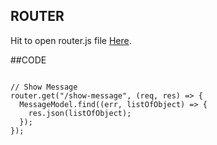 

## ROUTER

Hit to open router.js file  [Here](https://github.com/mbganesh/ExpressCRUD/blob/main/routes/netcom.js).



##CODE

```

// Show Message
router.get("/show-message", (req, res) => {
  MessageModel.find((err, listOfObject) => {
    res.json(listOfObject);
  });
});


```

